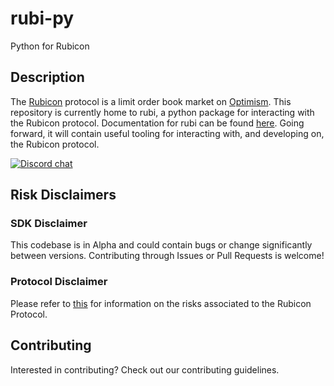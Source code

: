 # rubi-py
Python for Rubicon

## Description 
The [Rubicon](https://rubicon.finance) protocol is a limit order book market on [Optimism](https://www.optimism.io/). 
This repository is currently home to rubi, a python package for interacting with the Rubicon protocol. Documentation for
rubi can be found [here](https://rubi.readthedocs.io/en/latest/#). Going forward, it will contain useful tooling for interacting with, and developing on, the Rubicon protocol. 

[![Discord chat][discord-badge]][discord-url]

[discord-badge]: https://img.shields.io/discord/752590582274326680.svg?logo=discord&style=flat-square
[discord-url]: https://discord.com/invite/E7pS24J

## Risk Disclaimers

### SDK Disclaimer

This codebase is in Alpha and could contain bugs or change significantly between versions. Contributing through Issues 
or Pull Requests is welcome!

### Protocol Disclaimer

Please refer to [this](https://docs.rubicon.finance/protocol/risks) for information on the risks associated to the 
Rubicon Protocol.

## Contributing 

Interested in contributing? Check out our contributing guidelines.